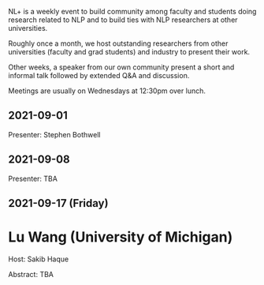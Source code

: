 NL+ is a weekly event to build community among faculty and students doing research related to NLP and to build ties with NLP researchers at other universities.

Roughly once a month, we host outstanding researchers from other universities (faculty and grad students) and industry to present their work.

Other weeks, a speaker from our own community present a short and informal talk followed by extended Q&A and discussion.

Meetings are usually on Wednesdays at 12:30pm over lunch.

## 2021-09-01

Presenter: Stephen Bothwell

## 2021-09-08

Presenter: TBA

## 2021-09-17 (Friday)
# Lu Wang (University of Michigan)

Host: Sakib Haque

Abstract: TBA
